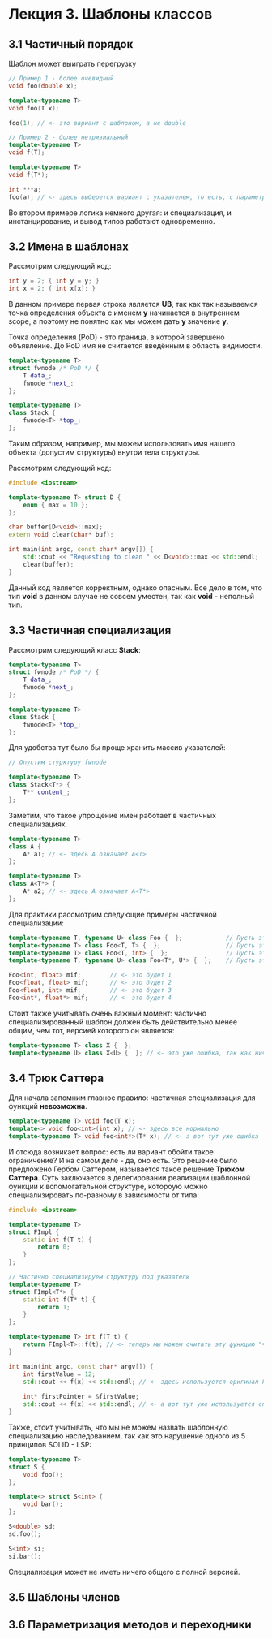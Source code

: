# Лекция 3. Шаблоны классов

## 3.1 Частичный порядок

<p>Шаблон может выиграть перегрузку</p>

```c++
// Пример 1 - более очевидный
void foo(double x);

template<typename T>
void foo(T x);

foo(1); // <- это вариант с шаблоном, а не double

// Пример 2 - более нетривиальный
template<typename T> 
void f(T);

template<typename T> 
void f(T*);

int ***a;
foo(a); // <- здесь выберется вариант с указателем, то есть, с параметром T*
```

<p>Во втором примере логика немного другая: и специализация, и инстанцирование, и вывод типов работают одновременно.</p>

## 3.2 Имена в шаблонах

<p>Рассмотрим следующий код:</p>

```c++
int y = 2; { int y = y; }
int x = 2; { int x[x]; }
```

<p>В данном примере первая строка является <b>UB</b>, так как так называемся точка определения объекта с именем <b>y</b> начинается в внутреннем scope, а поэтому не понятно как мы можем дать <b>y</b> значение <b>y</b>.</p>

<p>Точка определения (PoD) - это граница, в которой завершено объявление. До PoD имя не считается введённым в область видимости.</p>

```c++
template<typename T>
struct fwnode /* PoD */ {
    T data_;
    fwnode *next_;
};

template<typename T> 
class Stack {
    fwnode<T> *top_;
};
```

<p>Таким образом, например, мы можем использовать имя нашего объекта (допустим структуры) внутри тела структуры.</p>

<p>Рассмотрим следующий код:</p>

```c++
#include <iostream>

template<typename T> struct D {
    enum { max = 10 };
};

char buffer[D<void>::max];
extern void clear(char* buf);

int main(int argc, const char* argv[]) {
    std::cout << "Requesting to clean " << D<void>::max << std::endl;
    clear(buffer);
}
```

<p>Данный код является корректным, однако опасным. Все дело в том, что тип <b>void</b> в данном случае не совсем уместен, так как <b>void</b> - неполный тип.</p>

## 3.3 Частичная специализация

<p>Рассмотрим следующий класс <b>Stack</b>:</p>

```c++
template<typename T>
struct fwnode /* PoD */ {
    T data_;
    fwnode *next_;
};

template<typename T>
class Stack {
    fwnode<T> *top_;
};
```

<p>Для удобства тут было бы проще хранить массив указателей:</p>

```c++
// Опустим стурктуру fwnode

template<typename T>
class Stack<T*> {
    T** content_;
};
```

<p>Заметим, что такое упрощение имен работает в частичных специализациях.</p>

```c++
template<typename T>
class A {
    A* a1; // <- здесь A означает A<T>
};

template<typename T>
class A<T*> {
    A* a2; // <- здесь A означает A<T*>
};
```

<p>Для практики рассмотрим следующие примеры частичной специализации:</p>

```c++
template<typename T, typename U> class Foo {  };            // Пусть это 1
template<typename T> class Foo<T, T> {  };                  // Пусть это 2
template<typename T> class Foo<T, int> {  };                // Пусть это 3
template<typename T, typename U> class Foo<T*, U*> {  };    // Пусть это 4

Foo<int, float> mif;        // <- это будет 1
Foo<float, float> mif;      // <- это будет 2
Foo<float, int> mif;        // <- это будет 3
Foo<int*, float*> mif;      // <- это будет 4
```

<p>Стоит также учитывать очень важный момент: частично специализированный шаблон должен быть действительно менее общим, чем тот, версией которого он является:</p>

```c++
template<typename T> class X {  };
template<typename U> class X<U> {  }; // <- это уже ошибка, так как ничем не отличается от верхней
```

## 3.4 Трюк Саттера

<p>Для начала запомним главное правило: частичная специализация для функций <b>невозможна</b>.</p>

```c++
template<typename T> void foo(T x);
template<> void foo<int>(int x); // <- здесь все нормально
template<typename T> void foo<int*>(T* x); // <- а вот тут уже ошибка
```

<p>И отсюда возникает вопрос: есть ли вариант обойти такое ограничение? И на самом деле - да, оно есть. Это решение было предложено Гербом Саттером, называется такое решение <b>Трюком Саттера</b>. Суть заключается в делегировании реализации шаблонной функции к вспомогательной структуре, котороую можно специализировать по-разному в зависимости от типа:</p>

```c++
#include <iostream>

template<typename T>
struct FImpl {
    static int f(T t) { 
        return 0; 
    }
};

// Частично специализируем структуру под указатели
template<typename T>
struct FImpl<T*> {
    static int f(T* t) {
        return 1;
    }
};

template<typename T> int f(T t) {
    return FImpl<T>::f(t); // <- теперь мы можем считать эту функцию "частично специализированный"
}

int main(int argc, const char* argv[]) {
    int firstValue = 12;
    std::cout << f(x) << std::endl; // <- здесь используется оригинал FImpl<T>
    
    int* firstPointer = &firstValue;
    std::cout << f(x) << std::endl; // <- а вот тут уже используется специализация FImpl<T*>
}
```

<p>Также, стоит учитывать, что мы не можем назвать шаблонную специализацию наследованием, так как это нарушение одного из 5 принципов SOLID - LSP:</p>

```c++
template<typename T>
struct S {
    void foo();
};

template<> struct S<int> {
    void bar();
};

S<double> sd;
sd.foo();

S<int> si;
si.bar();
```

<p>Специализация может не иметь ничего общего с полной версией.</p>

## 3.5 Шаблоны членов
## 3.6 Параметризация методов и переходники